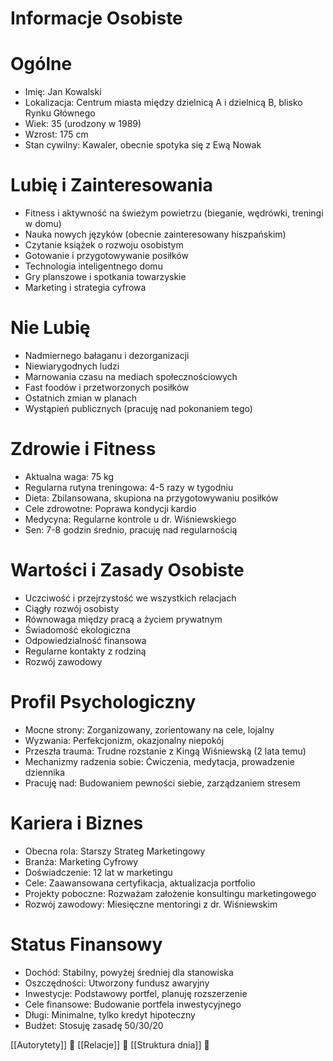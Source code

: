 # Informacje Osobiste
# Ogólne
* Imię: Jan Kowalski
* Lokalizacja: Centrum miasta między dzielnicą A i dzielnicą B, blisko Rynku Głównego
* Wiek: 35 (urodzony w 1989)
* Wzrost: 175 cm
* Stan cywilny: Kawaler, obecnie spotyka się z Ewą Nowak

# Lubię i Zainteresowania
* Fitness i aktywność na świeżym powietrzu (bieganie, wędrówki, treningi w domu)
* Nauka nowych języków (obecnie zainteresowany hiszpańskim)
* Czytanie książek o rozwoju osobistym
* Gotowanie i przygotowywanie posiłków
* Technologia inteligentnego domu
* Gry planszowe i spotkania towarzyskie
* Marketing i strategia cyfrowa

# Nie Lubię
* Nadmiernego bałaganu i dezorganizacji
* Niewiarygodnych ludzi
* Marnowania czasu na mediach społecznościowych
* Fast foodów i przetworzonych posiłków
* Ostatnich zmian w planach
* Wystąpień publicznych (pracuję nad pokonaniem tego)

# Zdrowie i Fitness
* Aktualna waga: 75 kg
* Regularna rutyna treningowa: 4-5 razy w tygodniu
* Dieta: Zbilansowana, skupiona na przygotowywaniu posiłków
* Cele zdrowotne: Poprawa kondycji kardio
* Medycyna: Regularne kontrole u dr. Wiśniewskiego
* Sen: 7-8 godzin średnio, pracuję nad regularnością

# Wartości i Zasady Osobiste
* Uczciwość i przejrzystość we wszystkich relacjach
* Ciągły rozwój osobisty
* Równowaga między pracą a życiem prywatnym
* Świadomość ekologiczna
* Odpowiedzialność finansowa
* Regularne kontakty z rodziną
* Rozwój zawodowy

# Profil Psychologiczny
* Mocne strony: Zorganizowany, zorientowany na cele, lojalny
* Wyzwania: Perfekcjonizm, okazjonalny niepokój
* Przeszła trauma: Trudne rozstanie z Kingą Wiśniewską (2 lata temu)
* Mechanizmy radzenia sobie: Ćwiczenia, medytacja, prowadzenie dziennika
* Pracuję nad: Budowaniem pewności siebie, zarządzaniem stresem

# Kariera i Biznes
* Obecna rola: Starszy Strateg Marketingowy
* Branża: Marketing Cyfrowy
* Doświadczenie: 12 lat w marketingu
* Cele: Zaawansowana certyfikacja, aktualizacja portfolio
* Projekty poboczne: Rozważam założenie konsultingu marketingowego
* Rozwój zawodowy: Miesięczne mentoringi z dr. Wiśniewskim

# Status Finansowy
* Dochód: Stabilny, powyżej średniej dla stanowiska
* Oszczędności: Utworzony fundusz awaryjny
* Inwestycje: Podstawowy portfel, planuję rozszerzenie
* Cele finansowe: Budowanie portfela inwestycyjnego
* Długi: Minimalne, tylko kredyt hipoteczny
* Budżet: Stosuję zasadę 50/30/20

[[Autorytety]] 🔎
[[Relacje]] 🔎
[[Struktura dnia]] 🔎